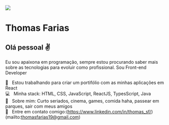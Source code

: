 <img width="auto" src="https://avatars1.githubusercontent.com/u/62782620?s=460&u=128b052336adaffdaf874576d9391a41100ce982&v=4">

# Thomas Farias

## Olá pessoal :v:
Eu sou apaixona em programação, sempre estou procurando saber mais sobre as tecnologias para evoluir como profissional.
Sou Front-end Developer

:purple_heart: &nbsp; Estou trabalhando para criar um portifólio com as minhas aplicações em React
<br/> :computer: &nbsp; Minha stack: HTML, CSS, JavaScript, ReactJS, TypesScript, Java
<br/> 💬  &nbsp; Sobre mim: Curto seriados, cinema, games, comida haha, passear em parques, sair com meus amigos
<br/> :email: &nbsp; Entre em contato comigo:(https://www.linkedin.com/in/thomas_sf/) 
(mailto:thomasfarias19@gmail.com)
